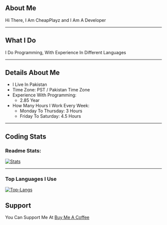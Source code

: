 ## About Me

Hi There, I Am CheapPlayz and I Am A Developer

****

## What I Do

I Do Programming, With Experience In Different Languages

****

## Details About Me

* I Live In Pakistan
* Time Zone: PST / Pakistan Time Zone
* Experience With Programming:
  * 2.85 Year
* How Many Hours I Work Every Week:
  * Monday To Thursday: 3 Hours
  * Friday To Saturday: 4.5 Hours

****

## Coding Stats

### Readme Stats:
[![Stats](https://github-readme-stats-rho-sandy-71.vercel.app/api/?username=CheapPlayz&theme=dark)]()

****

### Top Languages I Use
[![Top-Langs](https://github-readme-stats-rho-sandy-71.vercel.app/api/top-langs/?username=CheapPlayz&theme=dark)]()

## Support

You Can Support Me At [Buy Me A Coffee](https://www.buymeacoffee.com/cheapplayz)
